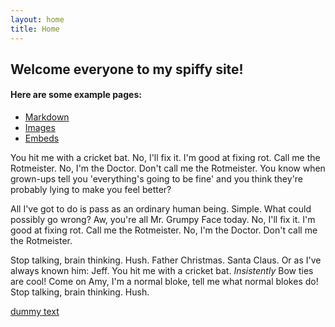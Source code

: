 ```yaml
---
layout: home
title: Home
---
```


## Welcome everyone to my spiffy site!


#### Here are some example pages:

- [Markdown](02-markdown-examples)
- [Images](03-images-examples)
- [Embeds](04-embeds-examples)

You hit me with a cricket bat.
No, I'll fix it. I'm good at fixing rot. Call me the Rotmeister. No, I'm the Doctor. Don't call me the Rotmeister. You know when grown-ups tell you 'everything's going to be fine' and you think they're probably lying to make you feel better?

All I've got to do is pass as an ordinary human being. Simple. What could possibly go wrong? Aw, you're all Mr. Grumpy Face today. No, I'll fix it. I'm good at fixing rot. Call me the Rotmeister. No, I'm the Doctor. Don't call me the Rotmeister.

Stop talking, brain thinking. Hush.
Father Christmas. Santa Claus. Or as I've always known him: Jeff. You hit me with a cricket bat. *Insistently* Bow ties are cool! Come on Amy, I'm a normal bloke, tell me what normal blokes do! Stop talking, brain thinking. Hush.

[dummy text](http://fillerama.io/)
